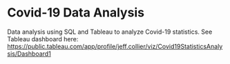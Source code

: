 # Covid-19 Data Analysis
Data analysis using SQL and Tableau to analyze Covid-19 statistics.
See Tableau dashboard here: https://public.tableau.com/app/profile/jeff.collier/viz/Covid19StatisticsAnalysis/Dashboard1
